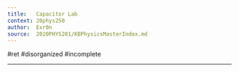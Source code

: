 ```yaml
---
title:   Capacitor Lab
context: 20phys250
author:  Exr0n
source:  2020PHYS201/KBPhysicsMasterIndex.md
---
```


#ret 
#disorganized #incomplete


---

